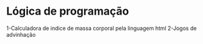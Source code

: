 # Lógica de programação
1-Calculadora de indice de massa corporal pela linguagem html
2-Jogos de advinhação
